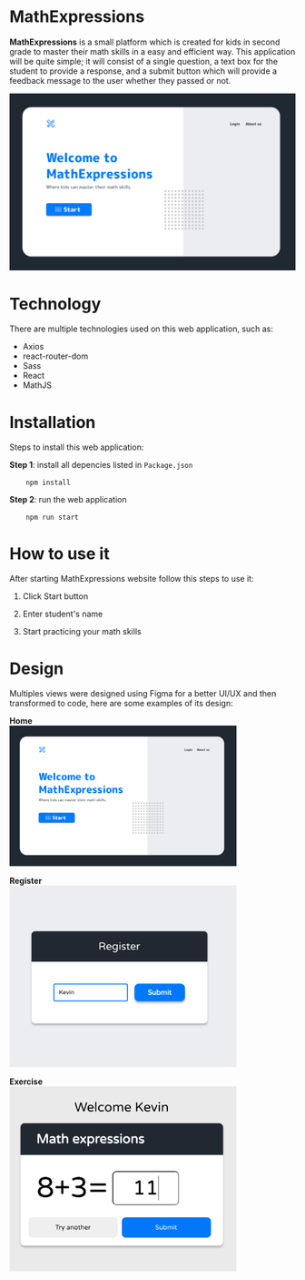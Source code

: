 # MathExpressions

**MathExpressions** is a small platform which is created for kids in second grade to master their math skills in a easy and efficient way.
This application will be quite simple; it will consist of a single question, a text box for the student to provide a response, and a submit button which will provide a feedback message to the user whether they passed or not.

![MathExpressions design 1](./src/img/design-1.png)

# Technology
There are multiple technologies used on this web application, such as:

- Axios
- react-router-dom
- Sass
- React
- MathJS

# Installation

Steps to install this web application:

**Step 1**: install all depencies listed in ``Package.json``

```
    npm install
```

**Step 2**: run the web application
```
    npm run start
```

# How to use it
After starting MathExpressions website follow this steps to use it: 
1. Click Start button

2. Enter student's name

3. Start practicing your math skills
   

# Design

Multiples views were designed using Figma for a better UI/UX and then transformed to code, here are some examples of its design:

**Home** <br>
<img src="./src/img/design-1.png" width="400" >

**Register** <br>
<img src="./src/img/design-3.png" width="400">

**Exercise** <br>
<img src="./src/img/design-4.png" width="400">
